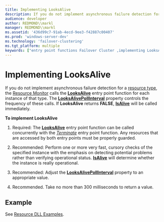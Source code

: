 ```yaml
---
title: Implementing LooksAlive
description: If you do not implement asynchronous failure detection for a resource type, the Resource Monitor calls the LooksAlive entry point function for each instance of that type.
audience: developer
author: REDMOND\\markl
manager: REDMOND\\markl
ms.assetid: '436d99c7-91ab-4ecd-9ee3-f42887c00407'
ms.prod: 'windows-server-dev'
ms.technology: 'failover-clustering'
ms.tgt_platform: multiple
keywords: ["entry point functions Failover Cluster ,implementing LooksAlive", "LooksAlive Failover Cluster ,implementing"]
---
```


# Implementing LooksAlive

If you do not implement asynchronous failure detection for a [resource type](resource-types.md), the [Resource Monitor](resource-monitor.md) calls the [**LooksAlive**](looksalive.md) entry point function for each instance of that type. The [**LooksAlivePollInterval**](resources-looksalivepollinterval.md) property controls the frequency of these calls. If **LooksAlive** returns **FALSE**, [**IsAlive**](isalive.md) will be called immediately.

**To implement LooksAlive**

1.  Required: The [**LooksAlive**](looksalive.md) entry point function can be called concurrently with the [*Terminate*](terminate.md) entry point function. Any resources that are accessed by both entry points must be properly guarded.

2.  Recommended: Perform one or more very fast, cursory checks of the specified instance with the emphasis on detecting potential problems rather than verifying operational status. [**IsAlive**](isalive.md) will determine whether the instance is really operational.
3.  Recommended: Adjust the [**LooksAlivePollInterval**](resources-looksalivepollinterval.md) property to an appropriate value.
4.  Recommended. Take no more than 300 milliseconds to return a value.

## Example

See [Resource DLL Examples](https://msdn.microsoft.com/library/aa370474).

 

 




